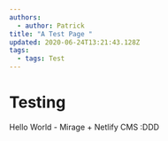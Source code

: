 ```yaml
---
authors:
  - author: Patrick
title: "A Test Page "
updated: 2020-06-24T13:21:43.128Z
tags:
  - tags: Test
---
```

# Testing

Hello World - Mirage + Netlify CMS :DDD
